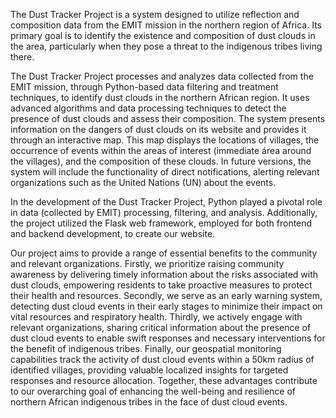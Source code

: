 The Dust Tracker Project is a system designed to utilize reflection and composition data from the EMIT mission in the northern region of Africa. Its primary goal is to identify the existence and composition of dust clouds in the area, particularly when they pose a threat to the indigenous tribes living there.

The Dust Tracker Project processes and analyzes data collected from the EMIT mission, through Python-based data filtering and treatment techniques, to identify dust clouds in the northern African region. It uses advanced algorithms and data processing techniques to detect the presence of dust clouds and assess their composition. The system presents information on the dangers of dust clouds on its website and provides it through an interactive map. This map displays the locations of villages, the occurrence of events within the areas of interest (immediate área around the villages), and the composition of these clouds. In future versions, the system will include the functionality of direct notifications, alerting relevant organizations such as the United Nations (UN) about the events.

In the development of the Dust Tracker Project, Python played a pivotal role in data (collected by EMIT) processing, filtering, and analysis. Additionally, the project utilized the Flask web framework, employed for both frontend and backend development, to create our website. 

Our project aims to provide a range of essential benefits to the community and relevant organizations. Firstly, we prioritize raising community awareness by delivering timely information about the risks associated with dust clouds, empowering residents to take proactive measures to protect their health and resources. Secondly, we serve as an early warning system, detecting dust cloud events in their early stages to minimize their impact on vital resources and respiratory health. Thirdly, we actively engage with relevant organizations, sharing critical information about the presence of dust cloud events to enable swift responses and necessary interventions for the benefit of indigenous tribes. Finally, our geospatial monitoring capabilities track the activity of dust cloud events within a 50km radius of identified villages, providing valuable localized insights for targeted responses and resource allocation. Together, these advantages contribute to our overarching goal of enhancing the well-being and resilience of northern African indigenous tribes in the face of dust cloud events.
